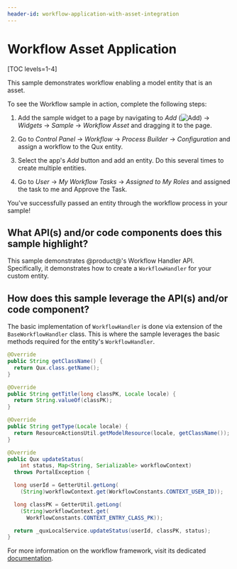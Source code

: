 ```yaml
---
header-id: workflow-application-with-asset-integration
---
```


# Workflow Asset Application

[TOC levels=1-4]

This sample demonstrates workflow enabling a model entity that is an asset.

To see the Workflow sample in action, complete the following steps:

1.  Add the sample widget to a page by navigating to *Add*
    (![Add](../../../../images/icon-add.png)) &rarr; *Widgets* &rarr; *Sample*
    &rarr; *Workflow Asset* and dragging it to the page.

2.  Go to *Control Panel* &rarr; *Workflow* &rarr; *Process Builder* &rarr;
    *Configuration* and assign a workflow to the Qux entity.

3.  Select the app's *Add* button and add an entity. Do this several times to
    create multiple entities.

4.  Go to *User* &rarr; *My Workflow Tasks* &rarr; *Assigned to My Roles* and
    assigned the task to me and Approve the Task.

You've successfully passed an entity through the workflow process in your
sample!

## What API(s) and/or code components does this sample highlight?

This sample demonstrates @product@'s Workflow Handler API.  Specifically, it
demonstrates how to create a `WorkflowHandler` for your custom entity.

## How does this sample leverage the API(s) and/or code component?

The basic implementation of `WorkflowHandler` is done via extension of the
`BaseWorkflowHandler` class. This is where the sample leverages the basic
methods required for the entity's `WorkflowHandler`.

```java
@Override
public String getClassName() {
  return Qux.class.getName();
}

@Override
public String getTitle(long classPK, Locale locale) {
  return String.valueOf(classPK);
}

@Override
public String getType(Locale locale) {
  return ResourceActionsUtil.getModelResource(locale, getClassName());
}

@Override
public Qux updateStatus(
    int status, Map<String, Serializable> workflowContext)
  throws PortalException {

  long userId = GetterUtil.getLong(
    (String)workflowContext.get(WorkflowConstants.CONTEXT_USER_ID));

  long classPK = GetterUtil.getLong(
    (String)workflowContext.get(
      WorkflowConstants.CONTEXT_ENTRY_CLASS_PK));

  return _quxLocalService.updateStatus(userId, classPK, status);
}
```

For more information on the workflow framework, visit its dedicated
[documentation](/docs/7-2/frameworks/-/knowledge_base/f/the-workflow-framework/docs/7-0/tutorials/-/knowledge_base/t/liferays-workflow-framework).
